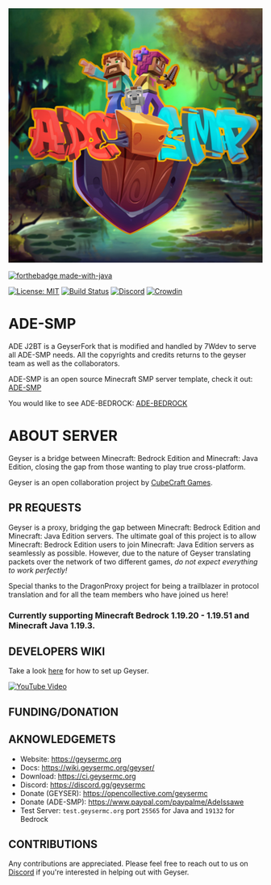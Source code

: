 <img src="fulllogo.jpg" alt="ADE-SMP" width="600"/>

[![forthebadge made-with-java](https://forthebadge.com/images/badges/made-with-java.svg)](https://java.com/)

[![License: MIT](https://img.shields.io/badge/license-MIT-blue.svg)](LICENSE)
[![Build Status](https://ci.opencollab.dev/job/Geyser/job/master/badge/icon)](https://ci.opencollab.dev/job/GeyserMC/job/Geyser/job/master/)
[![Discord](https://img.shields.io/discord/613163671870242838.svg?color=%237289da&label=discord)](https://discord.gg/bU7HreUJJH)
[![Crowdin](https://badges.crowdin.net/geyser/localized.svg)](https://translate.geysermc.org/)

# ADE-SMP
ADE J2BT is a GeyserFork that is modified and handled by 7Wdev to serve all ADE-SMP needs.
All the copyrights and credits returns to the geyser team as well as the collaborators.

ADE-SMP is an open source Minecraft SMP server template, check it out: [ADE-SMP](https://github.com/7Wdev/ADE-SMP)

You would like to see ADE-BEDROCK: [ADE-BEDROCK](https://github.com/7Wdev/ADE-BEDROCK)

# ABOUT SERVER
Geyser is a bridge between Minecraft: Bedrock Edition and Minecraft: Java Edition, closing the gap from those wanting to play true cross-platform.

Geyser is an open collaboration project by [CubeCraft Games](https://cubecraft.net).

## PR REQUESTS
Geyser is a proxy, bridging the gap between Minecraft: Bedrock Edition and Minecraft: Java Edition servers.
The ultimate goal of this project is to allow Minecraft: Bedrock Edition users to join Minecraft: Java Edition servers as seamlessly as possible. However, due to the nature of Geyser translating packets over the network of two different games, *do not expect everything to work perfectly!*

Special thanks to the DragonProxy project for being a trailblazer in protocol translation and for all the team members who have joined us here!

### Currently supporting Minecraft Bedrock 1.19.20 - 1.19.51 and Minecraft Java 1.19.3.

## DEVELOPERS WIKI
Take a look [here](https://wiki.geysermc.org/geyser/setup/) for how to set up Geyser.

[![YouTube Video](https://img.youtube.com/vi/U7dZZ8w7Gi4/0.jpg)](https://www.youtube.com/watch?v=U7dZZ8w7Gi4)

## FUNDING/DONATION

## AKNOWLEDGEMETS 
- Website: https://geysermc.org
- Docs: https://wiki.geysermc.org/geyser/
- Download: https://ci.geysermc.org
- Discord: https://discord.gg/geysermc
- Donate (GEYSER): https://opencollective.com/geysermc
- Donate (ADE-SMP): https://www.paypal.com/paypalme/AdeIssawe
- Test Server: `test.geysermc.org` port `25565` for Java and `19132` for Bedrock

## CONTRIBUTIONS
Any contributions are appreciated. Please feel free to reach out to us on [Discord](http://discord.geysermc.org/) if
you're interested in helping out with Geyser.
